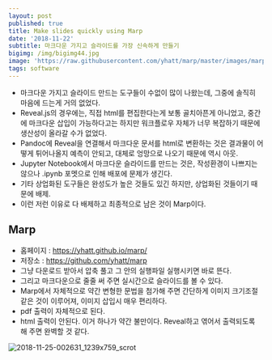 ```yaml
---
layout: post
published: true
title: Make slides quickly using Marp
date: '2018-11-22'
subtitle: 마크다운 가지고 슬라이드를 가장 신속하게 만들기
bigimg: /img/bigimg44.jpg
image: 'https://raw.githubusercontent.com/yhatt/marp/master/images/marp.png'
tags: software
---
```

* 마크다운 가지고 슬라이드 만드는 도구들이 수없이 많이 나왔는데, 그중에 솔직히 마음에 드는게 거의 없었다.
* Reveal.js의 경우에는, 직접 html를 편집한다는게 보통 골치아픈게 아니었고, 중간에 마크다운 삽입이 가능하다고는 하지만 워크플로우 자체가 너무 복잡하기 때문에 생산성이 올라갈 수가 없었다.
* Pandoc에 Reveal을 연결해서 마크다운 문서를 html로 변환하는 것은 결과물이 어떻게 튀어나올지 예측이 안되고, 대체로 엉망으로 나오기 때문에 역시 아웃.
* Jupyter Notebook에서 마크다운 슬라이드를 만드는 것은, 작성환경이 나쁘지는 않으나 .ipynb 포멧으로 인해 배포에 문제가 생긴다.
* 기타 상업화된 도구들은 완성도가 높은 것들도 있긴 하지만, 상업화된 것들이기 때문에 배제.
* 이런 저런 이유로 다 배제하고 최종적으로 남은 것이 Marp이다.

## Marp

* 홈페이지 : https://yhatt.github.io/marp/
* 저장소 : https://github.com/yhatt/marp
* 그냥 다운로드 받아서 압축 풀고 그 안의 실행파일 실행시키면 바로 뜬다.
* 그리고 마크다운으로 줄줄 써 주면 실시간으로 슬라이드를 볼 수 있다.
* Marp에서 자체적으로 약간 변형한 문법을 첨가해 주면 간단하게 이미지 크기조절 같은 것이 이루어져, 이미지 삽입시 매우 편리하다.
* pdf 출력이 자체적으로 된다.
* html 출력이 안된다.  이거 하나가 약간 불만이다.  Reveal하고 엮어서 출력되도록 해 주면 완벽할 것 같다.

![2018-11-25-002631_1239x759_scrot](https://user-images.githubusercontent.com/12775748/48969922-e7149f00-f048-11e8-9816-55d76a3c4e1a.png)
